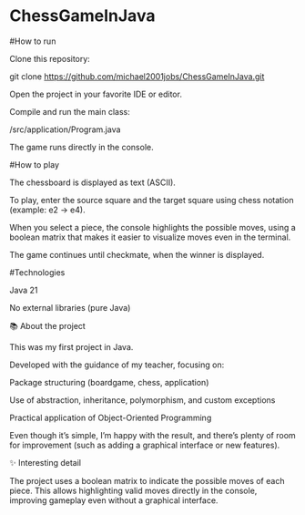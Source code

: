 # ChessGameInJava

#How to run

Clone this repository:

git clone https://github.com/michael2001jobs/ChessGameInJava.git


Open the project in your favorite IDE or editor.

Compile and run the main class:

/src/application/Program.java


The game runs directly in the console.

#How to play

The chessboard is displayed as text (ASCII).

To play, enter the source square and the target square using chess notation (example: e2 → e4).

When you select a piece, the console highlights the possible moves, using a boolean matrix that makes it easier to visualize moves even in the terminal.

The game continues until checkmate, when the winner is displayed.

#Technologies

Java 21

No external libraries (pure Java)

📚 About the project

This was my first project in Java.

Developed with the guidance of my teacher, focusing on:

Package structuring (boardgame, chess, application)

Use of abstraction, inheritance, polymorphism, and custom exceptions

Practical application of Object-Oriented Programming

Even though it’s simple, I’m happy with the result, and there’s plenty of room for improvement (such as adding a graphical interface or new features).

✨ Interesting detail

The project uses a boolean matrix to indicate the possible moves of each piece.
This allows highlighting valid moves directly in the console, improving gameplay even without a graphical interface.